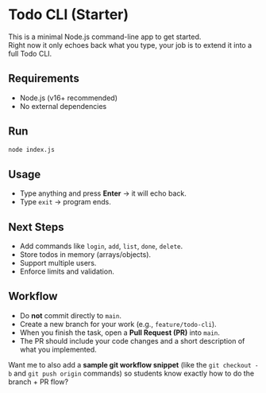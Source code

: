 # Todo CLI (Starter)

This is a minimal Node.js command-line app to get started.  
Right now it only echoes back what you type,  your job is to extend it into a full Todo CLI.

## Requirements
- Node.js (v16+ recommended)
- No external dependencies

## Run
```bash
node index.js
````

## Usage

* Type anything and press **Enter** → it will echo back.
* Type `exit` → program ends.

## Next Steps

* Add commands like `login`, `add`, `list`, `done`, `delete`.
* Store todos in memory (arrays/objects).
* Support multiple users.
* Enforce limits and validation.

## Workflow

* Do **not** commit directly to `main`.
* Create a new branch for your work (e.g., `feature/todo-cli`).
* When you finish the task, open a **Pull Request (PR)** into `main`.
* The PR should include your code changes and a short description of what you implemented.



Want me to also add a **sample git workflow snippet** (like the `git checkout -b` and `git push origin` commands) so students know exactly how to do the branch + PR flow?
```
